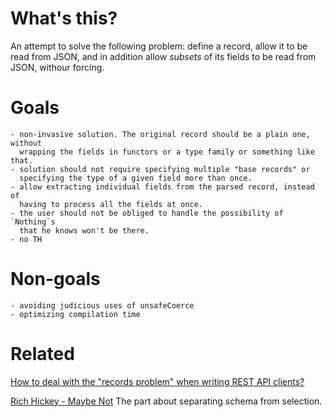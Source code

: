 # What's this?

An attempt to solve the following problem: define a record, allow it to be read
from JSON, and in addition allow *subsets* of its fields to be read from JSON,
withour forcing. 

# Goals
    - non-invasive solution. The original record should be a plain one, without
      wrapping the fields in functors or a type family or something like that.
    - solution should not require specifying multiple "base records" or
      specifying the type of a given field more than once.
    - allow extracting individual fields from the parsed record, instead of
      having to process all the fields at once.
    - the user should not be obliged to handle the possibility of `Nothing`s
      that he knows won't be there.
    - no TH

# Non-goals

    - avoiding judicious uses of unsafeCoerce
    - optimizing compilation time

# Related

[How to deal with the "records problem" when writing REST API
clients?](https://www.reddit.com/r/haskell/comments/a7asi8/how_to_deal_with_the_records_problem_when_writing/)


[Rich Hickey - Maybe
Not](https://www.youtube.com/watch?v=YR5WdGrpoug&feature=youtu.be&t=2355) The
part about separating schema from selection.

